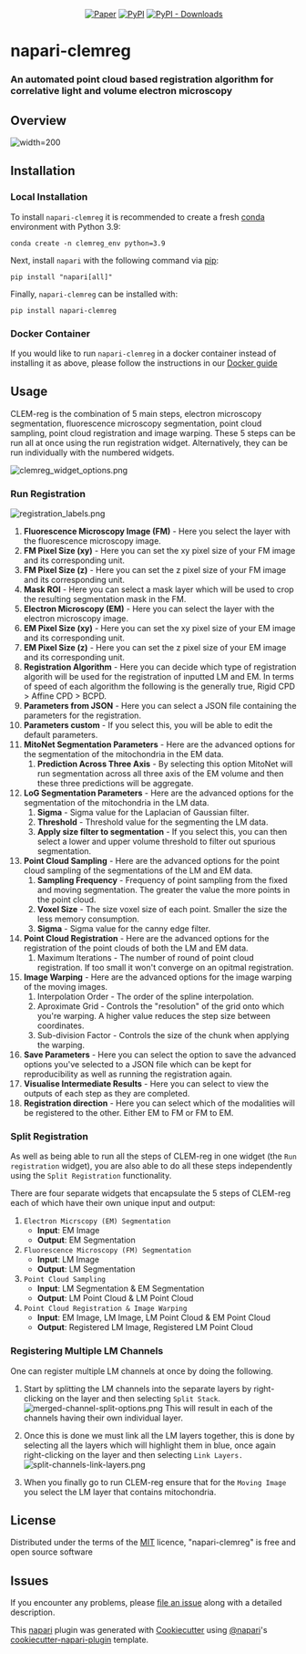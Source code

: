 <center>

[![Paper](https://img.shields.io/badge/Paper-bioRxiv-%23b62b39)](https://www.biorxiv.org/content/10.1101/2023.05.11.540445v3)
[![PyPI](https://img.shields.io/pypi/v/napari-clemreg.svg?color=green)](https://pypi.org/project/napari-clemreg)
[![PyPI - Downloads](https://img.shields.io/pypi/dm/napari-clemreg)](https://pypistats.org/packages/napri-clemreg)

</center>

# napari-clemreg
### An automated point cloud based registration algorithm for correlative light and volume electron microscopy


## Overview
![width=200](docs%2Fimages%2Fclemreg_algorithm.png)


## Installation
### Local Installation

To install `napari-clemreg` it is recommended to create a fresh [conda] environment with Python 3.9:

```
conda create -n clemreg_env python=3.9
```
Next, install `napari` with the following command via [pip]: 

```
pip install "napari[all]"
```

Finally, `napari-clemreg` can be installed with:
```
pip install napari-clemreg
```

[//]: # (When installing `napari-clemreg` on a Windows machine, the following error might appear:)

[//]: # (```)

[//]: # (error Microsoft Visual C++ 14.0 is required)

[//]: # (```)

[//]: # (Ensure that [Visual Studios C++ 14.00]&#40;https://visualstudio.microsoft.com/thank-you-downloading-visual-studio/?sku=BuildTools&rel=16&#41; is installed)

### Docker Container
If you would like to run `napari-clemreg` in a docker container instead of installing it as above, please follow the instructions in our [Docker guide](docker_guide.md)

## Usage
CLEM-reg is the combination of 5 main steps, electron microscopy segmentation, fluorescence microscopy segmentation,
point cloud sampling, point cloud registration and image warping. These 5 steps 
can be run all at once using the run registration widget.
Alternatively, they can be run individually with the numbered widgets.

![clemreg_widget_options.png](docs%2Fimages%2Fnapari_dropdown.png)

### Run Registration



![registration_labels.png](docs%2Fimages%2Fclemreg_params.png)

1. **Fluorescence Microscopy Image (FM)** - Here you select the layer with the fluorescence microscopy image.
2. **FM Pixel Size (xy)** - Here you can set the xy pixel size of your FM image and its corresponding unit.
3. **FM Pixel Size (z)** - Here you can set the z pixel size of your FM image and its corresponding unit.
4. **Mask ROI** - Here you can select a mask layer which will be used to crop the resulting segmentation mask in the FM.
5. **Electron Microscopy (EM)** - Here you can select the layer with the electron microscopy image.
6. **EM Pixel Size (xy)** - Here you can set the xy pixel size of your EM image and its corresponding unit.
7. **EM Pixel Size (z)** - Here you can set the z pixel size of your EM image and its corresponding unit.
8. **Registration Algorithm** - Here you can decide which type of registration algorith will be used for the registration of inputted LM and EM. In terms of speed of each algorithm the following is the generally true, Rigid CPD > Affine CPD > BCPD.
9. **Parameters from JSON** - Here you can select a JSON file containing the parameters for the registration.
10. **Parameters custom** - If you select this, you will be able to edit the default parameters.
11. **MitoNet Segmentation Parameters** - Here are the advanced options for the segmentation of the mitochondria in the EM data.
    1. **Prediction Across Three Axis** - By selecting this option MitoNet will run segmentation across all three axis of the EM volume and then these three predictions will be aggregate.
12. **LoG Segmentation Parameters** - Here are the advanced options for the segmentation of the mitochondria in the LM data.
    1. **Sigma** - Sigma value for the Laplacian of Gaussian filter.
    2. **Threshold** - Threshold value for the segmenting the LM data.
    3. **Apply size filter to segmentation** - If you select this, you can then select a lower and upper volume threshold to filter out spurious segmentation.
13. **Point Cloud Sampling** - Here are the advanced options for the point cloud sampling of the segmentations of the LM and EM data.
    1. **Sampling Frequency** - Frequency of point sampling from the fixed and moving segmentation. The greater the value the more points in the point cloud.
    2. **Voxel Size** - The size voxel size of each point. Smaller the size the less memory consumption.
    3. **Sigma** - Sigma value for the canny edge filter.
14. **Point Cloud Registration** - Here are the advanced options for the registration of the point clouds of both the LM and EM data.
    1. Maximum Iterations - The number of round of point cloud registration. If too small it won't converge on an opitmal registration.
15. **Image Warping** - Here are the advanced options for the image warping of the moving images.
    1. Interpolation Order - The order of the spline interpolation.
    2. Aproximate Grid - Controls the "resolution" of the grid onto which you're warping. A higher value reduces the step size between coordinates.
    3. Sub-division Factor - Controls the size of the chunk when applying the warping.
16. **Save Parameters** - Here you can select the option to save the advanced options you've selected to a JSON file which can be kept for reproducibility as well as running the registration again.
17. **Visualise Intermediate Results** - Here you can select to view the outputs of each step as they are completed.
18. **Registration direction** - Here you can select which of the modalities will be registered to the other. Either EM to FM or FM to EM.

### Split Registration
As well as being able to run all the steps of CLEM-reg in one widget (the `Run registration` widget),
you are also able to do all these steps independently using the `Split Registration` functionality. 

There are four separate widgets that encapsulate the 5 steps of CLEM-reg each of which have
their own unique input and output:
1. `Electron Micrscopy (EM) Segmentation` 
   - **Input**: EM Image
   - **Output**: EM Segmentation
2. `Fluorescence Microscopy (FM) Segmentation`
   - **Input**: LM Image
   - **Output**: LM Segmentation
3. `Point Cloud Sampling`
   - **Input**: LM Segmentation & EM Segmentation
   - **Output**: LM Point Cloud & LM Point Cloud
4. `Point Cloud Registration & Image Warping`
   - **Input**: EM Image, LM Image, LM Point Cloud & EM Point Cloud
   - **Output**: Registered LM Image, Registered LM Point Cloud

### Registering Multiple LM Channels
One can register multiple LM channels at once by doing the following.

1. Start by splitting the LM channels into the separate layers by right-clicking on
the layer and then selecting `Split Stack`.
![merged-channel-split-options.png](docs%2Fimages%2Fmerged-channel-split-options.png)
This will result in each of the channels having their own individual layer. 

2. Once this is done we must link all the LM layers together, this is done 
by selecting all the layers which will highlight them in blue, once again right-clicking
on the layer and then selecting `Link Layers.`
![split-channels-link-layers.png](docs%2Fimages%2Fsplit-channels-link-layers.png)

3. When you finally go to run CLEM-reg ensure that for the `Moving Image`
you select the LM layer that contains mitochondria.

## License

Distributed under the terms of the [MIT] licence,
"napari-clemreg" is free and open source software

## Issues

If you encounter any problems, please [file an issue] along with a detailed description.

[napari]: https://github.com/napari/napari
[Cookiecutter]: https://github.com/audreyr/cookiecutter
[@napari]: https://github.com/napari
[MIT]: http://opensource.org/licenses/MIT
[BSD-3]: http://opensource.org/licenses/BSD-3-Clause
[GNU GPL v3.0]: http://www.gnu.org/licenses/gpl-3.0.txt
[GNU LGPL v3.0]: http://www.gnu.org/licenses/lgpl-3.0.txt
[Apache Software License 2.0]: http://www.apache.org/licenses/LICENSE-2.0
[Mozilla Public License 2.0]: https://www.mozilla.org/media/MPL/2.0/index.txt
[cookiecutter-napari-plugin]: https://github.com/napari/cookiecutter-napari-plugin
[file an issue]: https://github.com/krentzd/napari-clemreg/issues
[napari]: https://github.com/napari/napari
[tox]: https://tox.readthedocs.io/en/latest/
[pip]: https://pypi.org/project/pip/
[PyPI]: https://pypi.org/
[conda]: https://docs.conda.io/en/latest/

This [napari] plugin was generated with [Cookiecutter] using [@napari]'s [cookiecutter-napari-plugin] template.
